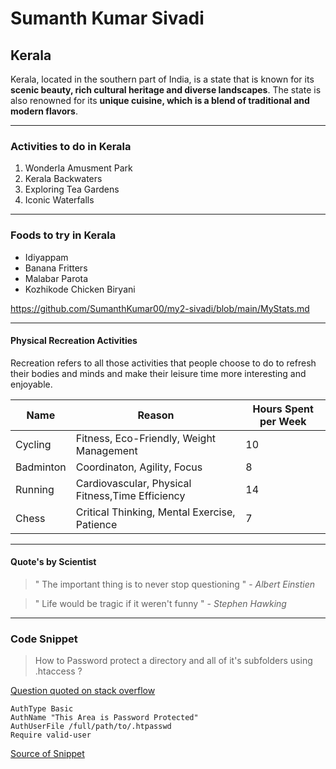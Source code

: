 # Sumanth Kumar Sivadi

## Kerala

Kerala, located in the southern part of India, is a state that is known for its **scenic beauty, rich cultural heritage and diverse landscapes**. The state is also renowned for its **unique cuisine, which is a blend of traditional and modern flavors**.

---

### Activities to do in Kerala

1. Wonderla Amusment Park
2. Kerala Backwaters
3. Exploring Tea Gardens
4. Iconic Waterfalls

---

### Foods to try in Kerala

* Idiyappam
* Banana Fritters
* Malabar Parota
* Kozhikode Chicken Biryani

https://github.com/SumanthKumar00/my2-sivadi/blob/main/MyStats.md

---

#### Physical Recreation Activities

Recreation refers to all those activities that people choose to do to refresh their bodies and minds and make their leisure time more interesting and enjoyable.

| Name | Reason | Hours Spent per Week |
|------|--------|-------------|
| Cycling | Fitness, Eco-Friendly, Weight Management | 10 |
| Badminton | Coordinaton, Agility, Focus | 8 |
| Running | Cardiovascular, Physical Fitness,Time Efficiency | 14 |
| Chess | Critical Thinking, Mental Exercise, Patience | 7 |

---

#### Quote's by Scientist

>" The important thing is to never stop questioning " - *Albert Einstien*

>" Life would be tragic if it weren't funny " - *Stephen Hawking*

---

### Code Snippet

>How to Password protect a directory and all of it's subfolders using .htaccess ?

[Question quoted on stack overflow](https://stackoverflow.com/questions/5229656/password-protecting-a-directory-and-all-of-its-subfolders-using-htaccess)

```
AuthType Basic
AuthName "This Area is Password Protected"
AuthUserFile /full/path/to/.htpasswd
Require valid-user
```

[Source of Snippet](https://css-tricks.com/snippets/htaccess/password-protect-folders/)